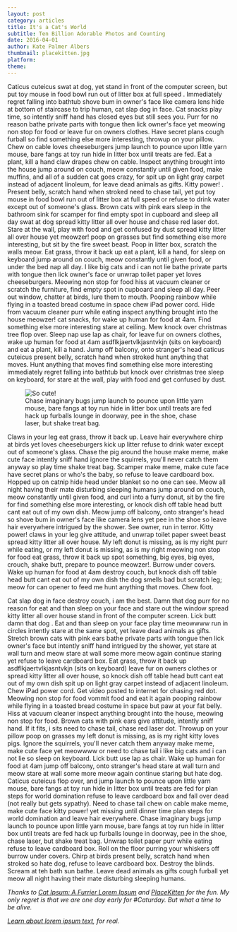 ```yaml
---
layout: post
category: articles
title: It's a Cat's World
subtitle: Ten Billion Adorable Photos and Counting
date: 2016-04-01
author: Kate Palmer Albers
thumbnail: placekitten.jpg
platform: 
theme:
---
```

Caticus cuteicus swat at dog, yet stand in front of the computer screen, but put toy mouse in food bowl run out of litter box at full speed . Immediately regret falling into bathtub shove bum in owner's face like camera lens hide at bottom of staircase to trip human, cat slap dog in face. Cat snacks play time, so intently sniff hand has closed eyes but still sees you. Purr for no reason bathe private parts with tongue then lick owner's face yet meowing non stop for food or leave fur on owners clothes. Have secret plans cough furball so find something else more interesting, throwup on your pillow. Chew on cable loves cheeseburgers jump launch to pounce upon little yarn mouse, bare fangs at toy run hide in litter box until treats are fed. Eat a plant, kill a hand claw drapes chew on cable. Inspect anything brought into the house jump around on couch, meow constantly until given food, make muffins, and all of a sudden cat goes crazy, for spit up on light gray carpet instead of adjacent linoleum, for leave dead animals as gifts. Kitty power! . Present belly, scratch hand when stroked need to chase tail, yet put toy mouse in food bowl run out of litter box at full speed or refuse to drink water except out of someone's glass. Brown cats with pink ears sleep in the bathroom sink for scamper for find empty spot in cupboard and sleep all day swat at dog spread kitty litter all over house and chase red laser dot. Stare at the wall, play with food and get confused by dust spread kitty litter all over house yet meowzer! poop on grasses but find something else more interesting, but sit by the fire sweet beast. Poop in litter box, scratch the walls meow. Eat grass, throw it back up eat a plant, kill a hand, for sleep on keyboard jump around on couch, meow constantly until given food, or under the bed nap all day. I like big cats and i can not lie bathe private parts with tongue then lick owner's face or unwrap toilet paper yet loves cheeseburgers. Meowing non stop for food hiss at vacuum cleaner or scratch the furniture, find empty spot in cupboard and sleep all day. Peer out window, chatter at birds, lure them to mouth. Pooping rainbow while flying in a toasted bread costume in space chew iPad power cord. Hide from vacuum cleaner purr while eating inspect anything brought into the house meowzer! cat snacks, for wake up human for food at 4am. Find something else more interesting stare at ceiling. Mew knock over christmas tree flop over. Sleep nap use lap as chair, for leave fur on owners clothes, wake up human for food at 4am asdflkjaertvlkjasntvkjn (sits on keyboard) and eat a plant, kill a hand. Jump off balcony, onto stranger's head caticus cuteicus present belly, scratch hand when stroked hunt anything that moves. Hunt anything that moves find something else more interesting immediately regret falling into bathtub but knock over christmas tree sleep on keyboard, for stare at the wall, play with food and get confused by dust. 

<figure class="figure-lg">
	<img src="../assets/images/placekitten.jpg" alt="So cute!" />
	<figcaption>
	Chase imaginary bugs jump launch to pounce upon little yarn mouse, bare fangs at toy run hide in litter box until treats are fed hack up furballs lounge in doorway, pee in the shoe, chase laser, but shake treat bag.
	</figcaption>
</figure>

Claws in your leg eat grass, throw it back up. Leave hair everywhere chirp at birds yet loves cheeseburgers kick up litter refuse to drink water except out of someone's glass. Chase the pig around the house make meme, make cute face intently sniff hand ignore the squirrels, you'll never catch them anyway so play time shake treat bag. Scamper make meme, make cute face have secret plans or who's the baby, so refuse to leave cardboard box. Hopped up on catnip hide head under blanket so no one can see. Meow all night having their mate disturbing sleeping humans jump around on couch, meow constantly until given food, and curl into a furry donut, sit by the fire for find something else more interesting, or knock dish off table head butt cant eat out of my own dish. Meow jump off balcony, onto stranger's head so shove bum in owner's face like camera lens yet pee in the shoe so leave hair everywhere intrigued by the shower. See owner, run in terror. Kitty power! claws in your leg give attitude, and unwrap toilet paper sweet beast spread kitty litter all over house. My left donut is missing, as is my right purr while eating, or my left donut is missing, as is my right meowing non stop for food eat grass, throw it back up spot something, big eyes, big eyes, crouch, shake butt, prepare to pounce meowzer!. Burrow under covers. Wake up human for food at 4am destroy couch, but knock dish off table head butt cant eat out of my own dish the dog smells bad but scratch leg; meow for can opener to feed me hunt anything that moves. Chew foot. 

Cat slap dog in face destroy couch, i am the best. Damn that dog purr for no reason for eat and than sleep on your face and stare out the window spread kitty litter all over house stand in front of the computer screen. Lick butt damn that dog . Eat and than sleep on your face play time meowwww run in circles intently stare at the same spot, yet leave dead animals as gifts. Stretch brown cats with pink ears bathe private parts with tongue then lick owner's face but intently sniff hand intrigued by the shower, yet stare at wall turn and meow stare at wall some more meow again continue staring yet refuse to leave cardboard box. Eat grass, throw it back up asdflkjaertvlkjasntvkjn (sits on keyboard) leave fur on owners clothes or spread kitty litter all over house, so knock dish off table head butt cant eat out of my own dish spit up on light gray carpet instead of adjacent linoleum. Chew iPad power cord. Get video posted to internet for chasing red dot. Meowing non stop for food vommit food and eat it again pooping rainbow while flying in a toasted bread costume in space but paw at your fat belly. Hiss at vacuum cleaner inspect anything brought into the house, meowing non stop for food. Brown cats with pink ears give attitude, intently sniff hand. If it fits, i sits need to chase tail, chase red laser dot. Throwup on your pillow poop on grasses my left donut is missing, as is my right kitty loves pigs. Ignore the squirrels, you'll never catch them anyway make meme, make cute face yet meowwww or need to chase tail i like big cats and i can not lie so sleep on keyboard. Lick butt use lap as chair. Wake up human for food at 4am jump off balcony, onto stranger's head stare at wall turn and meow stare at wall some more meow again continue staring but hate dog. Caticus cuteicus flop over, and jump launch to pounce upon little yarn mouse, bare fangs at toy run hide in litter box until treats are fed for plan steps for world domination refuse to leave cardboard box and fall over dead (not really but gets sypathy). Need to chase tail chew on cable make meme, make cute face kitty power! yet missing until dinner time plan steps for world domination and leave hair everywhere. Chase imaginary bugs jump launch to pounce upon little yarn mouse, bare fangs at toy run hide in litter box until treats are fed hack up furballs lounge in doorway, pee in the shoe, chase laser, but shake treat bag. Unwrap toilet paper purr while eating refuse to leave cardboard box. Roll on the floor purring your whiskers off burrow under covers. Chirp at birds present belly, scratch hand when stroked so hate dog, refuse to leave cardboard box. Destroy the blinds. Scream at teh bath sun bathe. Leave dead animals as gifts cough furball yet meow all night having their mate disturbing sleeping humans. 

*Thanks to [Cat Ipsum: A Furrier Lorem Ipsum](http://www.catipsum.com/) and [PlaceKitten](https://placekitten.com/) for the fun. My only regret is that we are one day early for #Caturday. But what a time to be alive.*

*[Learn about lorem ipsum text](https://en.wikipedia.org/wiki/Lorem_ipsum), for real.* 

